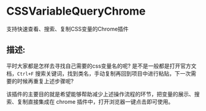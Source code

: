 # CSSVariableQueryChrome
支持快速查看、搜索、复制CSS变量的Chrome插件  

## 描述:  
平时大家都是怎样去寻找自己需要的css变量名的呢? 是不是一般都是打开官方文档，`Ctrl+F` 搜索关键词，找到类名，手动复制再回到项目中进行粘贴，下一次需要的时候再重复上述步骤呢?  
  
该插件的主要目的就是希望能够帮助减少上述操作流程的环节，把变量的展示、搜索、复制直接集成在 chrome 插件中，打开浏览器一键点击即可使用。
